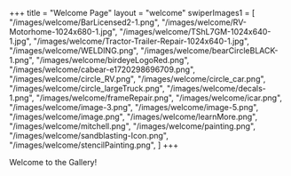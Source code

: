 +++
title = "Welcome Page"
layout = "welcome"
swiperImages1 = [
  "/images/welcome/BarLicensed2-1.png",
  "/images/welcome/RV-Motorhome-1024x680-1.jpg",
  "/images/welcome/TShL7GM-1024x640-1.jpg",
  "/images/welcome/Tractor-Trailer-Repair-1024x640-1.jpg",
  "/images/welcome/WELDING.png",
  "/images/welcome/bearCircleBLACK-1.png",
  "/images/welcome/birdeyeLogoRed.png",
  "/images/welcome/cabear-e1720298696709.png",
  "/images/welcome/circle_RV.png",
  "/images/welcome/circle_car.png",
  "/images/welcome/circle_largeTruck.png",
  "/images/welcome/decals-1.png",
  "/images/welcome/frameRepair.png",
  "/images/welcome/icar.png",
  "/images/welcome/image-3.png",
  "/images/welcome/image-5.png",
  "/images/welcome/image.png",
  "/images/welcome/learnMore.png",
  "/images/welcome/mitchell.png",
  "/images/welcome/painting.png",
  "/images/welcome/sandblasting-Icon.png",
  "/images/welcome/stencilPainting.png",
]
+++

Welcome to the Gallery!

